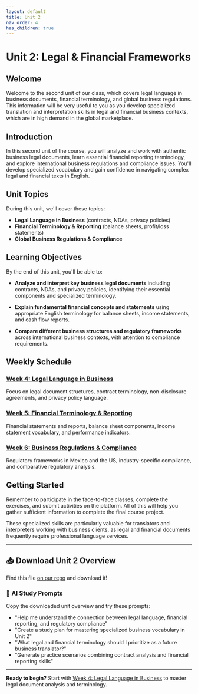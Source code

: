 ```yaml
---
layout: default
title: Unit 2
nav_order: 4
has_children: true
---
```


# Unit 2: Legal & Financial Frameworks

## Welcome

Welcome to the second unit of our class, which covers legal language in business documents, financial terminology, and global business regulations. This information will be very useful to you as you develop specialized translation and interpretation skills in legal and financial business contexts, which are in high demand in the global marketplace.

## Introduction

In this second unit of the course, you will analyze and work with authentic business legal documents, learn essential financial reporting terminology, and explore international business regulations and compliance issues. You'll develop specialized vocabulary and gain confidence in navigating complex legal and financial texts in English.

## Unit Topics

During this unit, we'll cover these topics:

- **Legal Language in Business** (contracts, NDAs, privacy policies)
- **Financial Terminology & Reporting** (balance sheets, profit/loss statements)
- **Global Business Regulations & Compliance**

## Learning Objectives

By the end of this unit, you'll be able to:

- **Analyze and interpret key business legal documents** including contracts, NDAs, and privacy policies, identifying their essential components and specialized terminology.

- **Explain fundamental financial concepts and statements** using appropriate English terminology for balance sheets, income statements, and cash flow reports.

- **Compare different business structures and regulatory frameworks** across international business contexts, with attention to compliance requirements.

## Weekly Schedule

### [Week 4: Legal Language in Business](week4/week4-overview.md)
Focus on legal document structures, contract terminology, non-disclosure agreements, and privacy policy language.

### [Week 5: Financial Terminology & Reporting](week5/week5-overview.md)
Financial statements and reports, balance sheet components, income statement vocabulary, and performance indicators.

### [Week 6: Business Regulations & Compliance](week6/week6-overview.md)
Regulatory frameworks in Mexico and the US, industry-specific compliance, and comparative regulatory analysis.

## Getting Started

Remember to participate in the face-to-face classes, complete the exercises, and submit activities on the platform. All of this will help you gather sufficient information to complete the final course project.

These specialized skills are particularly valuable for translators and interpreters working with business clients, as legal and financial documents frequently require professional language services.

---

## 📥 Download Unit 2 Overview
Find this file [on our repo](https://github.com/alainamb/uic_tr35-business-english-II/blob/main/unit2/unit2-overview.md) and download it!

### 🤖 AI Study Prompts
Copy the downloaded unit overview and try these prompts:
- "Help me understand the connection between legal language, financial reporting, and regulatory compliance"
- "Create a study plan for mastering specialized business vocabulary in Unit 2"
- "What legal and financial terminology should I prioritize as a future business translator?"
- "Generate practice scenarios combining contract analysis and financial reporting skills"

---

**Ready to begin?** Start with [Week 4: Legal Language in Business](week4/week4-overview.md) to master legal document analysis and terminology.
